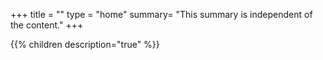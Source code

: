 +++
title = ""
type = "home"
summary= "This summary is independent of the content."
+++

{{% children description="true" %}}
